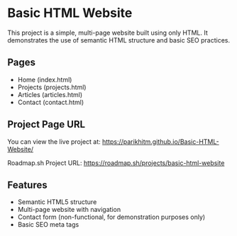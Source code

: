 # Basic HTML Website

This project is a simple, multi-page website built using only HTML. It demonstrates the use of semantic HTML structure and basic SEO practices.

## Pages

- Home (index.html)
- Projects (projects.html)
- Articles (articles.html)
- Contact (contact.html)

## Project Page URL

You can view the live project at: https://parikhitm.github.io/Basic-HTML-Website/

Roadmap.sh Project URL: https://roadmap.sh/projects/basic-html-website

## Features

- Semantic HTML5 structure
- Multi-page website with navigation
- Contact form (non-functional, for demonstration purposes only)
- Basic SEO meta tags
